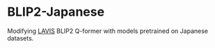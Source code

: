 # BLIP2-Japanese

Modifying [LAVIS](https://github.com/salesforce/LAVIS) BLIP2 Q-former with models pretrained on Japanese datasets.

